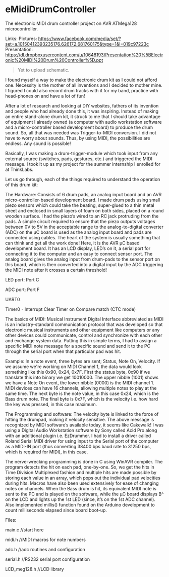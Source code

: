 eMidiDrumController
===================

The electronic MIDI drum controller project on AVR ATMega128 microcontroller.

Links:
Pictures: https://www.facebook.com/media/set/?set=a.10150412393235176.626172.681760175&type=1&l=019c97223c
Presentation: https://dl.dropboxusercontent.com/u/10648193/Presentation%20%5BElectronic%20MIDI%20Drum%20Controller%5D.ppt
>Yet to upload schematic.

I found myself a way to make the electronic drum kit as I could not afford one. Necessity is the mother of all inventions and I decided to mother mine. I figured I could also record drum tracks with it for my band, practice with head-phones on and have a lot of fun!

After a lot of research and looking at DIY websites, fathers of its invention and people who had already done this, it was inspiring. Instead of making an entire stand-alone drum kit, it struck to me that I should take advantage of equipment I already owned (a computer with audio workstation software and a micro-controller based development board) to produce the drum sound. So, all that was needed was Trigger-to-MIDI conversion. I did not have to worry about sounds. Thus, by using MIDI, the possibilities are endless. Any sound is possible!

Basically, I was making a drum-trigger-module which took input from any external source (switches, pads, gestures, etc.) and triggered the MIDI message. I took it up as my project for the summer internship I enrolled for at ThinkLabs.

Let us go through, each of the things required to understand the operation of this drum kit:

The Hardware: Consists of 6 drum pads, an analog input board and an AVR micro-controller-based development board.
I made drum pads using small piezo sensors which could take the beating, super-glued to a thin metal sheet and enclosed in small layers of foam on both sides, placed on a round wooden surface. I had the piezo’s wired to an RC jack protruding from the pads.
A simple circuit required to ensure that the piezo outputs voltages between 0V to 5V in the acceptable range to the analog-to-digital converter (ADC) on the μC board is used as the analog input board and pads are connected using cables.
The heart of the system is usually something that can think and get all the work done! Here, it is the AVR μC based development board. It has an LCD display, LED’s on it, a serial port for connecting it to the computer and an easy to connect sensor port. The analog board gives the analog input from drum-pads to the sensor port on this board, which is then converted into a digital input by the ADC triggering the MIDI note after it crosses a certain threshold!

LED port: Port C

ADC port: Port F

UART0

Timer0 - Interrupt Clear Timer on Compare match (CTC mode)

The basics of MIDI: Musical Instrument Digital Interface abbreviated as MIDI is an industry-standard communication protocol that was developed so that electronic musical instruments and other equipment like computers or any other devices could communicate, control and synchronize with each other and exchange system data.
Putting this in simple terms, I had to assign a specific MIDI note message for a specific sound and send it to the PC through the serial port when that particular pad was hit.

Example: In a note event, three bytes are sent; Status, Note On, Velocity. If we assume we're working on MIDI
Channel 1, the data would look something like this 0x90, 0x24, 0x7F. First the status byte, 0x90 if we translate this into binary we get 10010000. The upper nibble (1001) shows we have a Note On event, the lower nibble (0000) is the MIDI channel 1. MIDI devices can have 16 channels, allowing multiple notes to play at the same time.
The next byte is the note value, in this case 0x24, which is the Bass drum note. The final byte is 0x7F, which is the velocity i.e. how hard the key was pressed, in this case maximum.

The Programming and software: The velocity byte is linked to the force of hitting the drumpad, making it velocity sensitive. The above message is recognized by MIDI software’s available today, it seems like Cakewalk! I was using a Digital Audio Workstation software by Sony called Acid Pro along with an additional plugin i.e. EzDrummer. I had to install a driver called Roland Serial MIDI driver for using input to the Serial port of the computer as a MIDI-IN port (thus converting 38400 bps baud rate to 31250 bps, which is required for MIDI), in this case.

The nerve-wrecking programming is done in C using WinAVR compiler. The program detects the hit on each pad, one-by-one. So, we get the hits in Time Division Multiplexed fashion and multiple hits are made possible by storing each value in an array, which pops out the individual pad velocities during hits. Macros have also been used extensively for ease of changing notes on channels. When the Bass drum is hit, its equivalent MIDI note is sent to the PC and is played on the software, while the μC board displays B^ on the LCD and lights up the 1st LED (since, it’s on the 1st ADC channel). Also implemented millis() function found on the Arduino development to count milliseconds elapsed since board boot-up.

Files:

main.c //start here

midi.h //MIDI macros for note numbers

adc.h //adc routines and configuration

serial.h //RS232 serial port configuration

LCD_meg128.h //LCD library
